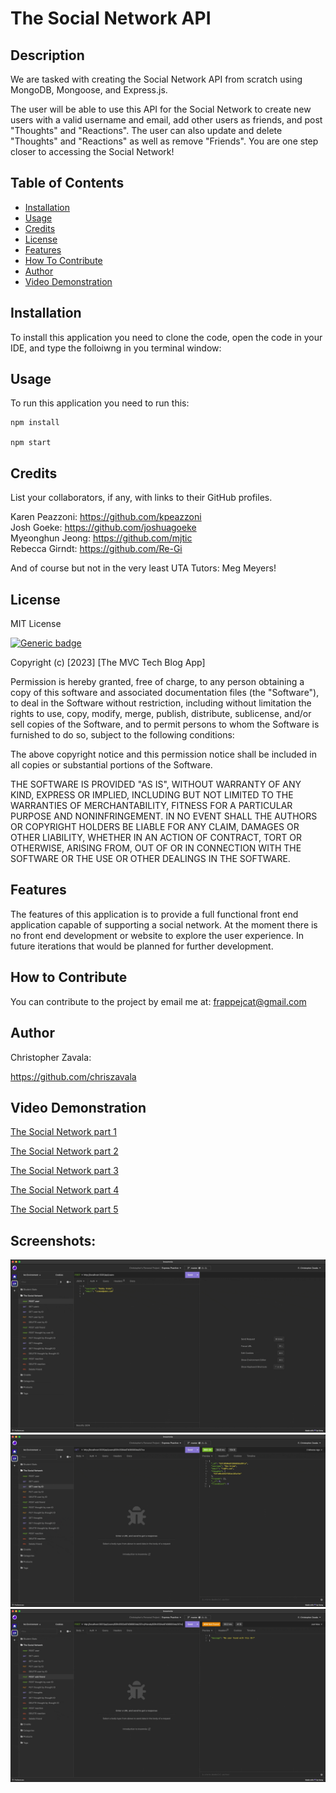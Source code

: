 
  # The Social Network API

  ## Description 
  We are tasked with creating the Social Network API from scratch using MongoDB, Mongoose, and Express.js. 

  The user will be able to use this API for the Social Network to create new users with a valid username and email, add other users as friends, and post "Thoughts" and "Reactions". The user can also update and delete "Thoughts" and "Reactions" as well as remove "Friends". You are one step closer to accessing the Social Network!
  

  ## Table of Contents
  - [Installation](#installation)
  - [Usage](#usage)
  - [Credits](#credits)
  - [License](#license)
  - [Features](#features)
  - [How To Contribute](#how-to-contribute)
  - [Author](#author)
  - [Video Demonstration](#video-demonstrations)

  ## Installation 
  To install this application you need to clone the code, open the code in your IDE, and type the folloiwng in you terminal window: 
  
  ## Usage
  To run this application you need to run this:
```
npm install

npm start
```
  
  ## Credits
  List your collaborators, if any, with links to their GitHub profiles.

  Karen Peazzoni: https://github.com/kpeazzoni \
  Josh Goeke: https://github.com/joshuagoeke \
  Myeonghun Jeong: https://github.com/mjtic \
  Rebecca Girndt: <https://github.com/Re-Gi> 

  And of course but not in the very least UTA Tutors: Meg Meyers!
  
   ## License 
  MIT License
  
  [![Generic badge](https://img.shields.io/badge/License-MIT&ensp;License-purple.svg)](https://choosealicense.com/licenses/mit-license/.)
  
Copyright (c) [2023] [The MVC Tech Blog App]

Permission is hereby granted, free of charge, to any person obtaining a copy
of this software and associated documentation files (the "Software"), to deal
in the Software without restriction, including without limitation the rights
to use, copy, modify, merge, publish, distribute, sublicense, and/or sell
copies of the Software, and to permit persons to whom the Software is
furnished to do so, subject to the following conditions:

The above copyright notice and this permission notice shall be included in all
copies or substantial portions of the Software.

THE SOFTWARE IS PROVIDED "AS IS", WITHOUT WARRANTY OF ANY KIND, EXPRESS OR
IMPLIED, INCLUDING BUT NOT LIMITED TO THE WARRANTIES OF MERCHANTABILITY,
FITNESS FOR A PARTICULAR PURPOSE AND NONINFRINGEMENT. IN NO EVENT SHALL THE
AUTHORS OR COPYRIGHT HOLDERS BE LIABLE FOR ANY CLAIM, DAMAGES OR OTHER
LIABILITY, WHETHER IN AN ACTION OF CONTRACT, TORT OR OTHERWISE, ARISING FROM,
OUT OF OR IN CONNECTION WITH THE SOFTWARE OR THE USE OR OTHER DEALINGS IN THE
SOFTWARE.
  
  ## Features
  The features of this application is to provide a full functional front end application capable of supporting a social network.  At the moment there is no front end development or website to explore the user experience. In future iterations that would be planned for further development. 

  ## How to Contribute
  You can contribute to the project by email me at: frappejcat@gmail.com

   ## Author 
  Christopher Zavala:
  
  https://github.com/chriszavala


  ## Video Demonstration
  [The Social Network part 1](https://drive.google.com/file/d/12FK4c2o753uLMZEDFtxRZ0VSdZDUaqD-/view)

  [The Social Network part 2](https://drive.google.com/file/d/1Tih6MWhXpQIAE12d4x75SOGrrqYQZOIz/view)

  [The Social Network part 3](https://drive.google.com/file/d/1nxt-kzIZI6INFZT9R5y6_A3bH4MB2ati/view)

  [The Social Network part 4](https://drive.google.com/file/d/1tQBuEtH6TWwSLfuE_xMOwCHDkkD_zcvG/view)

  [The Social Network part 5](https://drive.google.com/file/d/1lUkiod4jqiClWAEiQfntDtoeKzkgw0pD/view)
  

  ## Screenshots:
![Alt text](./assets/images/Recording%202023-02-26%20at%2020.15.57.gif)
![Alt text](./assets/images/Recording%202023-02-26%20at%2020.18.15.gif)
![Alt text](./assets/images/Recording%202023-02-26%20at%2020.21.47.gif)
